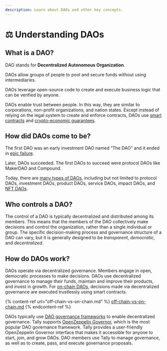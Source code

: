 ```yaml
---
description: Learn about DAOs and other key concepts.
---
```


# ⚖ Understanding DAOs

## What is a DAO? <a href="#what" id="what"></a>

DAO stands for **Decentralized Autonomous Organization**.&#x20;

DAOs allow groups of people to pool and secure funds without using intermediaries.

DAOs leverage open-source code to create and execute business logic that can be verified by anyone.

DAOs enable trust between people. In this way, they are similar to corporations, non-profit organizations, and nation states. Except instead of relying on the legal system to create and enforce contracts, DAOs use [smart contracts](https://ethereum.org/en/developers/docs/smart-contracts/) and [crypto-economic guarantees](https://ethereum.org/en/developers/docs/consensus-mechanisms/pos/#crypto-economic-security).&#x20;

## How did DAOs come to be? <a href="#how" id="how"></a>

The first DAO was an early investment DAO named “The DAO” and it ended in [epic failure](https://en.wikipedia.org/wiki/The\_DAO\_\(organization\)).&#x20;

Later, DAOs succeeded. The first DAOs to succeed were protocol DAOs like MakerDAO and Compound.

Today, there are [many types of DAOs](https://messari.io/governor/daos), including but not limited to protocol DAOs, investment DAOs, product DAOs, service DAOs, impact DAOs, and [NFT DAOs](what-is-an-nft-dao.md).

## Who controls a DAO? <a href="#control" id="control"></a>

The control of a DAO is typically decentralized and distributed among its members. This means that the members of the DAO collectively make decisions and control the organization, rather than a single individual or group. The specific decision-making process and governance structure of a DAO can vary, but it is generally designed to be _transparent_, _democratic_, and _decentralized_.

## How do DAOs work? <a href="#work" id="work"></a>

DAOs operate via decentralized governance. Members engage in open, democratic processes to make decisions. DAOs use decentralized governance to manage their funds, maintain and improve their products, and invest in growth. For [on-chain DAOs](off-chain-vs-on-chain.md), decisions made via decentralized governance are executed trustlessly using smart contracts.

{% content-ref url="off-chain-vs-on-chain.md" %}
[off-chain-vs-on-chain.md](off-chain-vs-on-chain.md)
{% endcontent-ref %}

DAOs typically use [DAO governance frameworks](https://blog.tally.xyz/a-pocket-guide-to-dao-frameworks-8d7ad5af3a1b) to enable decentralized governance. Tally supports [OpenZeppelin Governor](../../user-guides/smart-contract-compatibility/openzeppelin-governor.md), which is the most popular DAO governance framework. Tally provides a user-friendly OpenZeppelin Governor interface that makes it accessible for anyone to start, join, and grow DAOs. DAO members use Tally to manage governance, as well as to create, pass, and execute governance proposals.
